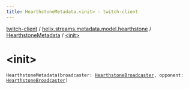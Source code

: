 ```yaml
---
title: HearthstoneMetadata.<init> - twitch-client
---
```


[twitch-client](../../index.html) / [helix.streams.metadata.model.hearthstone](../index.html) / [HearthstoneMetadata](index.html) / [&lt;init&gt;](./-init-.html)

# &lt;init&gt;

`HearthstoneMetadata(broadcaster: `[`HearthstoneBroadcaster`](../-hearthstone-broadcaster/index.html)`, opponent: `[`HearthstoneBroadcaster`](../-hearthstone-broadcaster/index.html)`)`